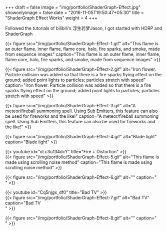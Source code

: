 +++
draft = false
image = "img/portfolio/ShaderGraph-Effect.jpg"
showonlyimage = false
date = "2016-11-05T19:50:47+05:30"
title = "ShaderGraph Effect Works"
weight = 4
+++

Followed the tutorials of bilibili's 浮生若梦Jason, I got started with HDRP and ShaderGraph

{{< figure src="/img/portfolio/ShaderGraph-Effect-1.gif" alt="This flame is an outer flame, inner flame, flame core, halo, fire sparks, and smoke, made from sequence images" caption="This flame is an outer flame, inner flame, flame core, halo, fire sparks, and smoke, made from sequence images" >}}

{{< figure src="/img/portfolio/ShaderGraph-Effect-2.gif" alt="Iron flower. Particle collision was added so that there is a fire sparks flying effect on the ground; added point lights to particles; particles stretch with speed" caption="Iron flower. Particle collision was added so that there is a fire sparks flying effect on the ground; added point lights to particles; particles stretch with speed" >}}

{{< figure src="/img/portfolio/ShaderGraph-Effect-3.gif" alt="A meteor/fireball summoning spell. Using Sub Emitters, this feature can also be used for fireworks and the like!" caption="A meteor/fireball summoning spell. Using Sub Emitters, this feature can also be used for fireworks and the like!" >}}

{{< figure src="/img/portfolio/ShaderGraph-Effect-4.gif" alt="Blade light" caption="Blade light" >}}

{{< youtube id="oLc3u134dcY" title="Fire + Distortion" >}}
\
{{< figure src="/img/portfolio/ShaderGraph-Effect-5.gif" alt="This flame is made using scrolling noise method" caption="This flame is made using scrolling noise method" >}}

{{< figure src="/img/portfolio/ShaderGraph-Effect-6.gif" alt="" caption="<br>" >}}

{{< youtube id="Cq5njgx_df0" title="Bad TV" >}}
\
{{< figure src="/img/portfolio/ShaderGraph-Effect-7.gif" alt="Bad TV" caption="Bad TV<br>" >}}

{{< figure src="/img/portfolio/ShaderGraph-Effect-8.gif" alt="" caption="<br>" >}}
